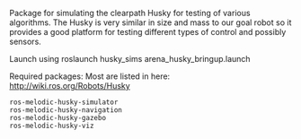 Package for simulating the clearpath Husky for testing of various algorithms.
The Husky is very similar in size and mass to our goal robot so it provides a good
platform for testing different types of control and possibly sensors.

Launch using roslaunch husky_sims arena_husky_bringup.launch

Required packages:
	Most are listed in here: http://wiki.ros.org/Robots/Husky

	ros-melodic-husky-simulator
	ros-melodic-husky-navigation
	ros-melodic-husky-gazebo
	ros-melodic-husky-viz
